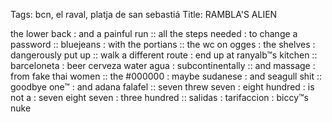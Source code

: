 Tags: bcn, el raval, platja de san sebastiá
Title: RAMBLA'S ALIEN
  
the lower back : and a painful run :: all the steps needed : to change a password :: bluejeans : with the portians :: the wc on ogges : the shelves : dangerously put up :: walk a different route : end up at ranyalb™s kitchen :: barceloneta : beer cerveza water agua : subcontinentally :: and massage : from fake thai women :: the #000000 : maybe sudanese : and seagull shit :: goodbye one™ : and adana falafel :: seven threw seven : eight hundred : is not a : seven eight seven : three hundred :: salidas : tarifaccion : biccy™s nuke
